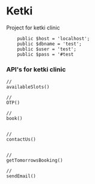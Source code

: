 # Ketki
Project for ketki clinic


```
    public $host = 'localhost';
    public $dbname = 'test';
    public $user = 'test';
    public $pass = '#test

```


### API's for ketki clinic

```
//
availableSlots()

//
OTP()

//
book()


//
contactUs()


//
getTomorrowsBooking()

//
sendEmail()

```
